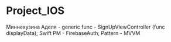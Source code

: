 # Project_IOS

Миннехузина Аделя - generic func - SignUpViewController (func displayData); Swift PM - FirebaseAuth; Pattern - MVVM
